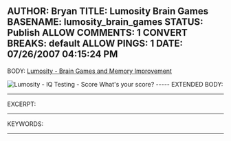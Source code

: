 AUTHOR: Bryan
TITLE: Lumosity Brain Games
BASENAME: lumosity_brain_games
STATUS: Publish
ALLOW COMMENTS: 1
CONVERT BREAKS: __default__
ALLOW PINGS: 1
DATE: 07/26/2007 04:15:24 PM
-----
BODY:
<a title="Lumosity - Brain Games and Memory Improvement" href="http://www.lumosity.com/">Lumosity - Brain Games and Memory Improvement</a>

<img src="http://myskitch.com/leftsider/lumosity_-_iq_testing_-_score-20070726-161136.png" alt="Lumosity - IQ Testing - Score"/>
What's your score?
-----
EXTENDED BODY:

-----
EXCERPT:

-----
KEYWORDS:

-----



